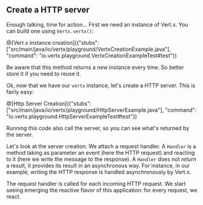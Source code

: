 ## Create a HTTP server

Enough talking, time for action... First we need an instance of Vert.x. You can build one using `Vertx.vertx()`:

@[Vert.x instance creation]({"stubs": ["src/main/java/io/vertx/playground/VertxCreationExample.java"], "command": "io.vertx.playground.VertxCreationExampleTest#test"})

Be aware that this method returns a new instance every time. So better store it if you need to reuse it. 

Ok, now that we have our `vertx` instance, let's create a HTTP server. This is fairly easy:

@[Http Server Creation]({"stubs": ["src/main/java/io/vertx/playground/HttpServerExample.java"], "command": "io.vertx.playground.HttpServerExampleTest#test"})

Running this code also call the server, so you can see what's returned by the server.

Let's look at the server creation. We attach a request handler. A `Handler` is a method taking as parameter an event (here the HTTP request) and reacting to it (here we write the message to the response). A `Handler` does not _return_ a result, it provides its result in an asynchronous way. For instance, in our example, writing the HTTP response is handled asynchronously by Vert.x. 

The request handler is called for each incoming HTTP request. We start seeing emerging the reactive flavor of this application: for every request, we react. 


